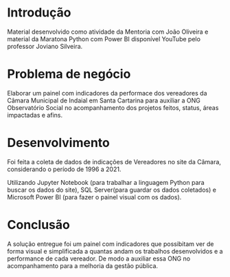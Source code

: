 # Introdução
Material desenvolvido como atividade da Mentoria com João Oliveira e material da Maratona Python com Power BI
disponível YouTube  pelo professor Joviano Silveira.


# Problema de negócio
Elaborar um painel com indicadores da performace dos vereadores da Câmara Municipal de Indaial em Santa Cartarina
para auxiliar a ONG Observatório Social no acompanhamento dos projetos feitos, status, áreas impactadas e afins.


# Desenvolvimento
Foi feita a coleta de dados de indicações de Vereadores no site da Câmara, considerando o período de 1996 a 2021. 

Utilizando Jupyter Notebook (para trabalhar a linguagem Python para buscar os dados do site), 
SQL Server(para guardar os dados coletados) e Microsoft Power BI (para fazer o painel visual com os dados).


# Conclusão
A solução entregue foi um painel com indicadores que possibitam ver de forma visual e simplificada a quantas andam os trabalhos
desenvolvidos e a performance de cada vereador. De modo a auxiliar essa ONG no acompanhamento para a melhoria da gestão pública.

